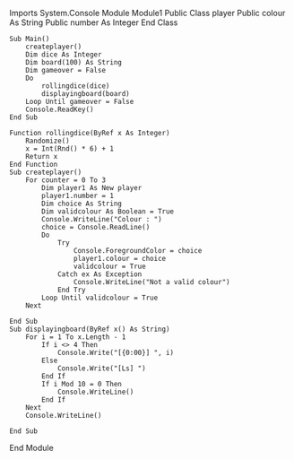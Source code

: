 Imports System.Console
Module Module1
    Public Class player
        Public colour As String
        Public number As Integer
    End Class

    Sub Main()
        createplayer()
        Dim dice As Integer
        Dim board(100) As String
        Dim gameover = False
        Do
            rollingdice(dice)
            displayingboard(board)
        Loop Until gameover = False
        Console.ReadKey()
    End Sub

    Function rollingdice(ByRef x As Integer)
        Randomize()
        x = Int(Rnd() * 6) + 1
        Return x
    End Function
    Sub createplayer()
        For counter = 0 To 3
            Dim player1 As New player
            player1.number = 1
            Dim choice As String
            Dim validcolour As Boolean = True
            Console.WriteLine("Colour : ")
            choice = Console.ReadLine()
            Do
                Try
                    Console.ForegroundColor = choice
                    player1.colour = choice
                    validcolour = True
                Catch ex As Exception
                    Console.WriteLine("Not a valid colour")
                End Try
            Loop Until validcolour = True
        Next

    End Sub
    Sub displayingboard(ByRef x() As String)
        For i = 1 To x.Length - 1
            If i <> 4 Then
                Console.Write("[{0:00}] ", i)
            Else
                Console.Write("[Ls] ")
            End If
            If i Mod 10 = 0 Then
                Console.WriteLine()
            End If
        Next
        Console.WriteLine()

    End Sub

End Module
